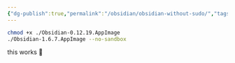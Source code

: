 ```yaml
---
{"dg-publish":true,"permalink":"/obsidian/obsidian-without-sudo/","tags":["utils"]}
---
```



```bash
chmod +x ./Obsidian-0.12.19.AppImage
./Obsidian-1.6.7.AppImage --no-sandbox
```

this works 🥳

